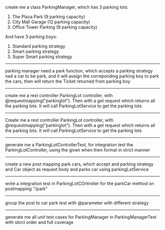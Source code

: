create me a class ParkingManager, which has 3 parking lots: 
1. The Plaza Park (9 parking capacity) 
2. City Mall Garage (12 parking capacity)
3. Office Tower Parking (9 parking capacity)  

And have 3 parking boys:
1. Standard parking strategy
2. Smart parking strategy
3. Super Smart parking strategy
--------------------------------------------------------
parking manager need a park function, which accepts a parking strategy nad a car to be park, and it will assign the correponding parking boy to park the cars, then will return the Ticket returned from parking boy

--------------------------------------------------------

create me a rest controller ParkingLot controller, with @requestmapping("parkinglot"). Then with a get request which returns all the parking lots. It will call ParkingLotService to get the parking lots

--------------------------------------------------------

Create me a rest controller ParkingLot controller, with @requestmapping("parkinglot"). Then with a get request which returns all the parking lots. It will call ParkingLotService to get the parking lots

-----------------------------------------------------

generate me a ParkingLotControllerTest, for integration test the ParkingLotController, using the given when then format in strict manner

-----------------------------------------------------

create a new post mapping park cars, which accept and parking strategy and Car object as request body and parks car using parkingLotService

-----------------------------------------------------

write a integration test in ParkingLotCOntroller for the parkCar method on postmapping "/park"

-----------------------------------------------------

group the post to car park test with @parameter with different strategy

-----------------------------------------------------

generate me all unit test cases for ParkingManager in ParkingManagerTest with stirct order and full coverage